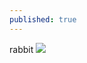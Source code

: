 ```yaml
---
published: true
---
```

rabbit
![]({{site.baseurl}}/https://ia600906.us.archive.org/14/items/F9C1CDA9FA404A86B9F9E58F6F93411A/F9C1CDA9-FA40-4A86-B9F9-E58F6F93411A.jpeg)

